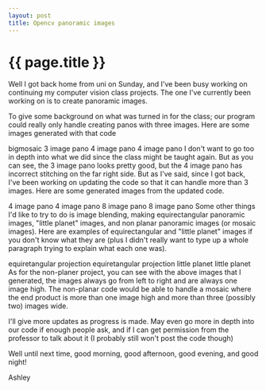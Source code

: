 ```yaml
---
layout: post
title: Opencv panoramic images
---
```


{{ page.title }}
===========

Well I got back home from uni on Sunday, and I've been busy working on continuing my computer vision class projects. The one I've currently been working on is to create panoramic images.

To give some background on what was turned in for the class; our program could really only handle creating panos with three images. Here are some images generated with that code

bigmosaic
3 image pano
4 image pano
4 image pano
I don't want to go too in depth into what we did since the class might be taught again. But as you can see, the 3 image pano looks pretty good, but the 4 image pano has incorrect stitching on the far right side. But as I've said, since I got back, I've been working on updating the code so that it can handle more than 3 images. Here are some generated images from the updated code.

4 image pano
4 image pano
8 image pano
8 image pano
Some other things I'd like to try to do is image blending, making equirectangular panoramic images, "little planet" images, and non planar panoramic images (or mosaic images). Here are examples of equirectangular and "little planet" images if you don't know what they are (plus I didn't really want to type up a whole paragraph trying to explain what each one was).

equiretangular projection
equiretangular projection
little planet 
little planet
As for the non-planer project, you can see with the above images that I generated, the images always go from left to right and are always one image high. The non-planar code would be able to handle a mosaic where the end product is more than one image high and more than three (possibly two) images wide.

I'll give more updates as progress is made. May even go more in depth into our code if enough people ask, and if I can get permission from the professor to talk about it (I probably still won't post the code though)

Well until next time, good morning, good afternoon, good evening, and good night!

Ashley

